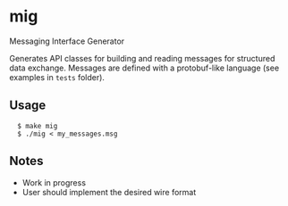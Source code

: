 # mig
Messaging Interface Generator

Generates API classes for building and reading messages for structured data exchange. Messages are defined with a protobuf-like language (see examples in `tests` folder). 

## Usage

```
  $ make mig
  $ ./mig < my_messages.msg
```

## Notes

- Work in progress
- User should implement the desired wire format 

